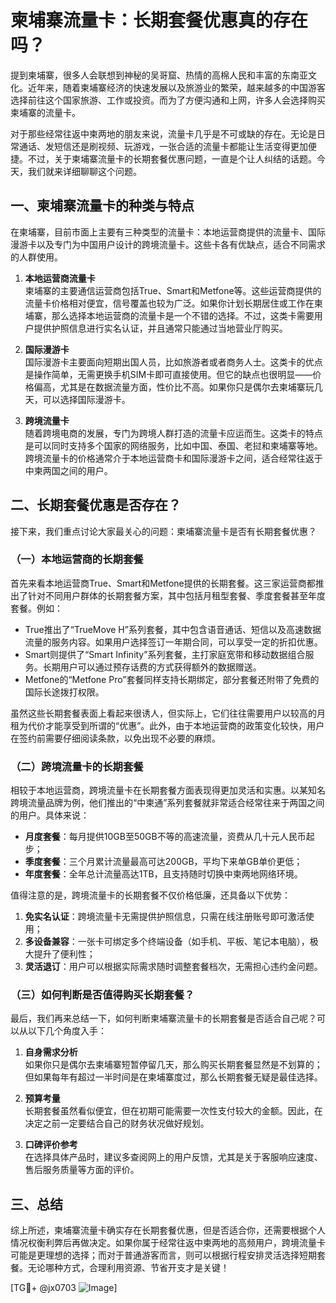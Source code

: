 # 柬埔寨流量卡：长期套餐优惠真的存在吗？

提到柬埔寨，很多人会联想到神秘的吴哥窟、热情的高棉人民和丰富的东南亚文化。近年来，随着柬埔寨经济的快速发展以及旅游业的繁荣，越来越多的中国游客选择前往这个国家旅游、工作或投资。而为了方便沟通和上网，许多人会选择购买柬埔寨的流量卡。

对于那些经常往返中柬两地的朋友来说，流量卡几乎是不可或缺的存在。无论是日常通话、发短信还是刷视频、玩游戏，一张合适的流量卡都能让生活变得更加便捷。不过，关于柬埔寨流量卡的长期套餐优惠问题，一直是个让人纠结的话题。今天，我们就来详细聊聊这个问题。

## 一、柬埔寨流量卡的种类与特点

在柬埔寨，目前市面上主要有三种类型的流量卡：本地运营商提供的流量卡、国际漫游卡以及专门为中国用户设计的跨境流量卡。这些卡各有优缺点，适合不同需求的人群使用。

1. **本地运营商流量卡**  
   柬埔寨的主要通信运营商包括True、Smart和Metfone等。这些运营商提供的流量卡价格相对便宜，信号覆盖也较为广泛。如果你计划长期居住或工作在柬埔寨，那么选择本地运营商的流量卡是一个不错的选择。不过，这类卡需要用户提供护照信息进行实名认证，并且通常只能通过当地营业厅购买。

2. **国际漫游卡**  
   国际漫游卡主要面向短期出国人员，比如旅游者或者商务人士。这类卡的优点是操作简单，无需更换手机SIM卡即可直接使用。但它的缺点也很明显——价格偏高，尤其是在数据流量方面，性价比不高。如果你只是偶尔去柬埔寨玩几天，可以选择国际漫游卡。

3. **跨境流量卡**  
   随着跨境电商的发展，专门为跨境人群打造的流量卡应运而生。这类卡的特点是可以同时支持多个国家的网络服务，比如中国、泰国、老挝和柬埔寨等地。跨境流量卡的价格通常介于本地运营商卡和国际漫游卡之间，适合经常往返于中柬两国之间的用户。

## 二、长期套餐优惠是否存在？

接下来，我们重点讨论大家最关心的问题：柬埔寨流量卡是否有长期套餐优惠？

### （一）本地运营商的长期套餐

首先来看本地运营商True、Smart和Metfone提供的长期套餐。这三家运营商都推出了针对不同用户群体的长期套餐方案，其中包括月租型套餐、季度套餐甚至年度套餐。例如：

- True推出了“TrueMove H”系列套餐，其中包含语音通话、短信以及高速数据流量的服务内容。如果用户选择签订一年期合同，可以享受一定的折扣优惠。
- Smart则提供了“Smart Infinity”系列套餐，主打家庭宽带和移动数据组合服务。长期用户可以通过预存话费的方式获得额外的数据赠送。
- Metfone的“Metfone Pro”套餐同样支持长期绑定，部分套餐还附带了免费的国际长途拨打权限。

虽然这些长期套餐表面上看起来很诱人，但实际上，它们往往需要用户以较高的月租为代价才能享受到所谓的“优惠”。此外，由于本地运营商的政策变化较快，用户在签约前需要仔细阅读条款，以免出现不必要的麻烦。

### （二）跨境流量卡的长期套餐

相较于本地运营商，跨境流量卡在长期套餐方面表现得更加灵活和实惠。以某知名跨境流量品牌为例，他们推出的“中柬通”系列套餐就非常适合经常往来于两国之间的用户。具体来说：

- **月度套餐**：每月提供10GB至50GB不等的高速流量，资费从几十元人民币起步；
- **季度套餐**：三个月累计流量最高可达200GB，平均下来单GB单价更低；
- **年度套餐**：全年总计流量高达1TB，且支持随时切换中柬两地网络环境。

值得注意的是，跨境流量卡的长期套餐不仅价格低廉，还具备以下优势：
1. **免实名认证**：跨境流量卡无需提供护照信息，只需在线注册账号即可激活使用；
2. **多设备兼容**：一张卡可绑定多个终端设备（如手机、平板、笔记本电脑），极大提升了便利性；
3. **灵活退订**：用户可以根据实际需求随时调整套餐档次，无需担心违约金问题。

### （三）如何判断是否值得购买长期套餐？

最后，我们再来总结一下，如何判断柬埔寨流量卡的长期套餐是否适合自己呢？可以从以下几个角度入手：

1. **自身需求分析**  
   如果你只是偶尔去柬埔寨短暂停留几天，那么购买长期套餐显然是不划算的；但如果每年有超过一半时间是在柬埔寨度过，那么长期套餐无疑是最佳选择。

2. **预算考量**  
   长期套餐虽然看似便宜，但在初期可能需要一次性支付较大的金额。因此，在决定之前一定要结合自己的财务状况做好规划。

3. **口碑评价参考**  
   在选择具体产品时，建议多查阅网上的用户反馈，尤其是关于客服响应速度、售后服务质量等方面的评价。

## 三、总结

综上所述，柬埔寨流量卡确实存在长期套餐优惠，但是否适合你，还需要根据个人情况权衡利弊后再做决定。如果你属于经常往返中柬两地的高频用户，跨境流量卡可能是更理想的选择；而对于普通游客而言，则可以根据行程安排灵活选择短期套餐。无论哪种方式，合理利用资源、节省开支才是关键！

[TG💪+ @jx0703 ![Image](https://github.com/user-attachments/assets/dbca1d08-cadb-493c-b0ec-ad6f7a83f270)]